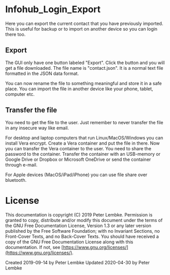 # Infohub_Login_Export

Here you can export the current contact that you have previously imported. This is useful for backup or to import on another device so you can login there too.

## Export

The GUI only have one button labeled "Export". Click the button and you will get a file downloaded. The file name is "contact.json". It is a normal text file formatted in the JSON data format.

You can now rename the file to something meaningful and store it in a safe place. You can import the file in another device like your phone, tablet, computer etc.

## Transfer the file

You need to get the file to the user. Just remember to never transfer the file in any insecure way like email.

For desktop and laptop computers that run Linux/MacOS/Windows you can install Vera encrypt. Create a Vera container and
put the file in there. Now you can transfer the Vera container to the user. You need to share the password to the
container. Transfer the container with an USB-memory or Google Drive or Dropbox or Microsoft OneDrive or send the
container through e-mail.

For Apple devices (MacOS/iPad/iPhone) you can use file share over bluetooth.

# License

This documentation is copyright (C) 2019 Peter Lembke. Permission is granted to copy, distribute and/or modify this
document under the terms of the GNU Free Documentation License, Version 1.3 or any later version published by the Free
Software Foundation; with no Invariant Sections, no Front-Cover Texts, and no Back-Cover Texts. You should have received
a copy of the GNU Free Documentation License along with this documentation. If not,
see [https://www.gnu.org/licenses/](https://www.gnu.org/licenses/).

Created 2019-09-14 by Peter Lembke Updated 2020-04-30 by Peter Lembke
